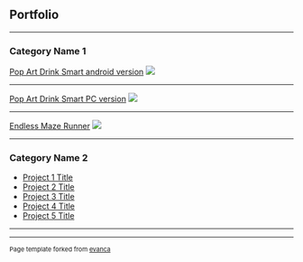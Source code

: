 ## Portfolio

---

### Category Name 1 

[Pop Art Drink Smart android version](https://play.google.com/store/apps/details?id=com.PISMOInkubator.PopArtDrinkSmart&hl=hr&gl=US)
<img src="unnamed.webp"/>

---
[Pop Art Drink Smart PC version](https://idejo.itch.io/pop-art-drink-smart)
<img src="images/dummy_thumbnail.jpg?raw=true"/>

---
[Endless Maze Runner](https://klaudija34.itch.io/endless-maze-runner)
<img src="images/dummy_thumbnail.jpg?raw=true"/>

---

### Category Name 2

- [Project 1 Title](http://example.com/)
- [Project 2 Title](http://example.com/)
- [Project 3 Title](http://example.com/)
- [Project 4 Title](http://example.com/)
- [Project 5 Title](http://example.com/)

---




---
<p style="font-size:11px">Page template forked from <a href="https://github.com/evanca/quick-portfolio">evanca</a></p>
<!-- Remove above link if you don't want to attibute -->
